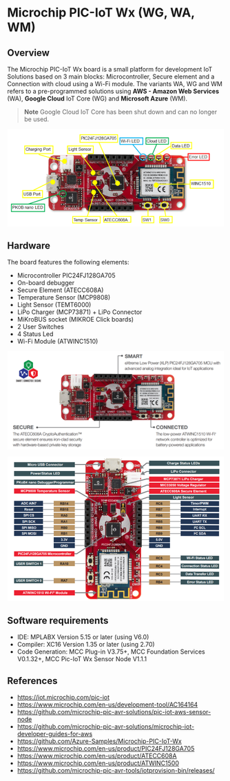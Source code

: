 # Microchip PIC-IoT Wx (WG, WA, WM)

## Overview

The Microchip PIC-IoT Wx board is a small platform for development IoT Solutions based on 3 main blocks: Microcontroller, Secure  element and a Connection with cloud using a Wi-Fi module.
The variants WA, WG and WM refers to a pre-programmed solutions using **AWS - Amazon Web Services** (WA), **Google Cloud** IoT Core (WG) and **Microsoft Azure** (WM).

> **Note**
Google Cloud IoT Core has been shut down and can no longer be used.


![Board](Images/board.png)

## Hardware

The board features the following elements:

+ Microcontroller PIC24FJ128GA705
+ On-board debugger
+ Secure Element (ATECC608A)
+ Temperature Sensor (MCP9808)
+ Light Sensor (TEMT6000)
+ LiPo Charger (MCP73871) + LiPo Connector
+ MiKroBUS socket (MIKROE Click boards)
+ 2 User Switches
+ 4 Status Led 
+ Wi-Fi Module (ATWINC1510)



![Board Main Components](Images/BoardMainComponents.png)

![Board Pinout](Images/BoardPinout.png)


## Software requirements
+ IDE: MPLABX Version 5.15 or later (using V6.0)
+ Compiler: XC16 Version 1.35 or later (using 2.70)
+ Code Generation: MCC Plug-in V3.75+, MCC Foundation Services V0.1.32+, MCC Pic-IoT Wx Sensor Node V1.1.1



## References
+ https://iot.microchip.com/pic-iot
+ https://www.microchip.com/en-us/development-tool/AC164164
+ https://github.com/microchip-pic-avr-solutions/pic-iot-aws-sensor-node
+ https://github.com/microchip-pic-avr-solutions/microchip-iot-developer-guides-for-aws
+ https://github.com/Azure-Samples/Microchip-PIC-IoT-Wx
+ https://www.microchip.com/en-us/product/PIC24FJ128GA705
+ https://www.microchip.com/en-us/product/ATECC608A
+ https://www.microchip.com/en-us/product/ATWINC1500
+ https://github.com/microchip-pic-avr-tools/iotprovision-bin/releases/
